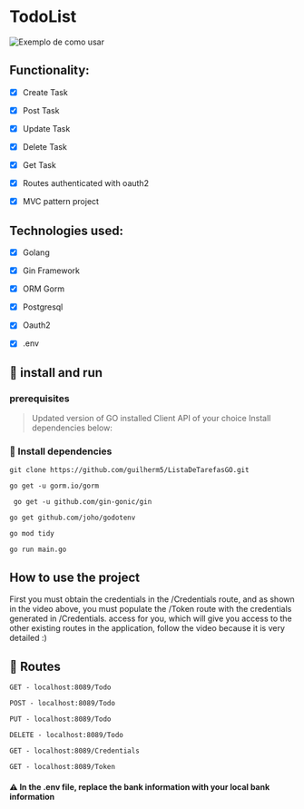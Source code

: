 # TodoList 

![Exemplo de como usar](http://g.recordit.co/ixoCGah8to.gif)

## Functionality:
- [x] Create Task
- [x] Post Task
- [x] Update Task
- [x] Delete Task
- [x] Get Task
- [x] Routes authenticated with oauth2
- [x] MVC pattern project


## Technologies used:
- [x] Golang
- [x] Gin Framework
- [x] ORM Gorm
- [x] Postgresql
- [x] Oauth2
- [x] .env



## :rocket: install and run
### prerequisites

> Updated version of GO installed
> Client API of your choice
> Install dependencies below:

### :wrench: Install dependencies

```
git clone https://github.com/guilherm5/ListaDeTarefasGO.git
```

```
go get -u gorm.io/gorm
```

```
 go get -u github.com/gin-gonic/gin
```

```
go get github.com/joho/godotenv
```

```
go mod tidy
```

```
go run main.go 
```

## How to use the project

<p>First you must obtain the credentials in the /Credentials route, and as shown in the video above, you must populate the /Token route with the credentials generated in /Credentials. access for you, which will give you access to the other existing routes in the application, follow the video because it is very detailed :) </p>

## :crossed_flags: Routes

```
GET - localhost:8089/Todo
```

```
POST - localhost:8089/Todo
```

```
PUT - localhost:8089/Todo
```

```
DELETE - localhost:8089/Todo
```

```
GET - localhost:8089/Credentials
```

```
GET - localhost:8089/Token
```

#### 	:warning: In the .env file, replace the bank information with your local bank information



